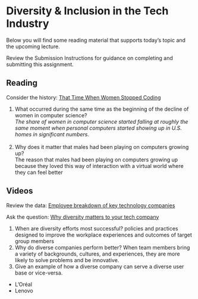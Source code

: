# Diversity & Inclusion in the Tech Industry

Below you will find some reading material that supports today’s topic and the upcoming lecture.

Review the Submission Instructions for guidance on completing and submitting this assignment.

## Reading

Consider the history:  [That Time When Women Stopped Coding](https://www.npr.org/sections/money/2014/10/21/357629765/when-women-stopped-coding)

1.  What occurred during the same time as the beginning of the decline of women in computer science? <br>
*The share of women in computer science started falling at roughly the same moment when personal computers started showing up in U.S. homes in significant numbers.*<br> <br>
2.  Why does it matter that males had been playing on computers growing up? <br>
The reason that males had been playing on computers growing up because they loved this way of interaction with a virtual world where they can feel better 

## Videos

Review the data:  [Employee breakdown of key technology companies](https://informationisbeautiful.net/visualizations/diversity-in-tech/)

Ask the question:  [Why diversity matters to your tech company](https://www.usatoday.com/story/tech/columnist/2015/07/21/why-diversity-matters-your-tech-company/30419871/)

1.  When are diversity efforts most successful?
policies and practices designed to improve the workplace experiences and outcomes of target group members
2.  Why do diverse companies perform better?
When team members bring a variety of backgrounds, cultures, and experiences, they are more likely to solve problems and be innovative.
3.  Give an example of how a diverse company can serve a diverse user base or vice-versa.
- L’Oréal
- Lenovo
